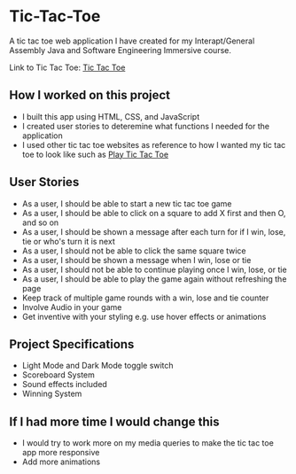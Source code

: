 # Tic-Tac-Toe

A tic tac toe web application I have created for my Interapt/General Assembly Java and Software Engineering Immersive course.

Link to Tic Tac Toe: [Tic Tac Toe](https://tictactoeimmersive.netlify.app/)

## How I worked on this project

- I built this app using HTML, CSS, and JavaScript
- I created user stories to deteremine what functions I needed for the application
- I used other tic tac toe websites as reference to how I wanted my tic tac toe to look like such as [Play Tic Tac Toe](https://playtictactoe.org/)

## User Stories

- As a user, I should be able to start a new tic tac toe game
- As a user, I should be able to click on a square to add X first and then O, and so on
- As a user, I should be shown a message after each turn for if I win, lose, tie or who's turn it is next
- As a user, I should not be able to click the same square twice
- As a user, I should be shown a message when I win, lose or tie
- As a user, I should not be able to continue playing once I win, lose, or tie
- As a user, I should be able to play the game again without refreshing the page
- Keep track of multiple game rounds with a win, lose and tie counter
- Involve Audio in your game
- Get inventive with your styling e.g. use hover effects or animations

## Project Specifications

- Light Mode and Dark Mode toggle switch
- Scoreboard System
- Sound effects included
- Winning System

## If I had more time I would change this

- I would try to work more on my media queries to make the tic tac toe app more responsive
- Add more animations
